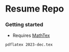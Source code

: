 # Resume Repo

### Getting started
- Requires [MathTex](https://tug.org/mactex/mactex-download.html)

```bash
pdflatex 2023-dec.tex   
```